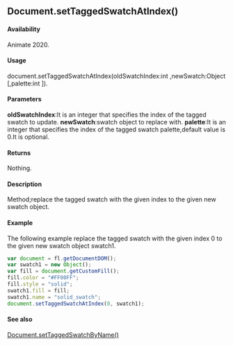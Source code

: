 ## Document.setTaggedSwatchAtIndex()

#### Availability

Animate 2020.

#### Usage

document.setTaggedSwatchAtIndex(oldSwatchIndex:int ,newSwatch:Object [,palette:int ]).

#### Parameters

**oldSwatchIndex**:It is an integer that specifies the index of the tagged swatch to update.
**newSwatch**:swatch object to replace with.
**palette**:It is an integer that specifies the index of the tagged swatch palette,default value is 0.It is optional.  

#### Returns

Nothing.

#### Description

Method;replace the tagged swatch with the given index to the given new swatch object.

#### Example

The following example replace the tagged swatch with the given index 0 to the given new swatch object swatch1.

```javascript
var document = fl.getDocumentDOM();
var swatch1 = new Object();
var fill = document.getCustomFill();
fill.color = "#FF00FF";
fill.style = "solid";
swatch1.fill = fill;
swatch1.name = "solid_swatch";
document.setTaggedSwatchAtIndex(0, swatch1);
```

#### See also

[Document.setTaggedSwatchByName()](../Document_object/Document6068.md)
